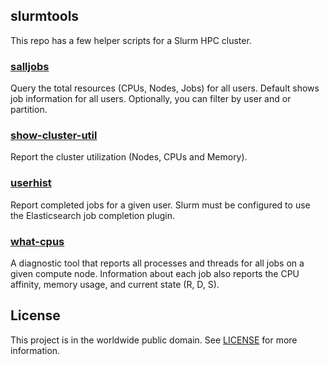 ## slurmtools

This repo has a few helper scripts for a Slurm HPC cluster.

### [salljobs](salljobs)

Query the total resources (CPUs, Nodes, Jobs) for all users.  Default shows job
information for all users.  Optionally, you can filter by user and or
partition.

### [show-cluster-util](show-cluster-util)

Report the cluster utilization (Nodes, CPUs and Memory).

### [userhist](userhist)

Report completed jobs for a given user. Slurm must be configured to use the
Elasticsearch job completion plugin.

### [what-cpus](what-cpus)

A diagnostic tool that reports all processes and threads for all jobs on a
given compute node.  Information about each job also reports the CPU affinity,
memory usage, and current state (R, D, S).

## License

This project is in the worldwide public domain.  See [LICENSE](LICENSE.md) for
more information.
